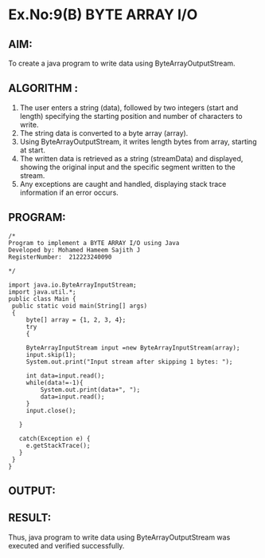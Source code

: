 # Ex.No:9(B) BYTE ARRAY I/O
## AIM:
To create a java program to write data using ByteArrayOutputStream.


## ALGORITHM :
1.	The user enters a string (data), followed by two integers (start and length) specifying the starting position and number of characters to write.
2.	The string data is converted to a byte array (array).
3.	Using ByteArrayOutputStream, it writes length bytes from array, starting at start.
4.	The written data is retrieved as a string (streamData) and displayed, showing the original input and the specific segment written to the stream.
5.	Any exceptions are caught and handled, displaying stack trace information if an error occurs.




## PROGRAM:
 ```
/*
Program to implement a BYTE ARRAY I/O using Java
Developed by: Mohamed Hameem Sajith J
RegisterNumber:  212223240090

*/

import java.io.ByteArrayInputStream;
import java.util.*;
public class Main {
  public static void main(String[] args) 
  {
      byte[] array = {1, 2, 3, 4};
      try
      {
          
      ByteArrayInputStream input =new ByteArrayInputStream(array);
      input.skip(1);
      System.out.print("Input stream after skipping 1 bytes: ");
      
      int data=input.read();
      while(data!=-1){
          System.out.print(data+", ");
          data=input.read();
      }
      input.close();

    }

    catch(Exception e) {
      e.getStackTrace();
    }
  }
}
```





## OUTPUT:



## RESULT:
Thus, java program to write data using ByteArrayOutputStream was executed and verified successfully.





